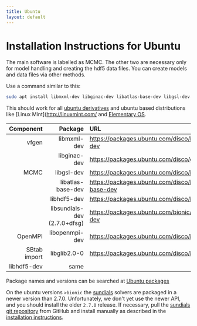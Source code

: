 ```yaml
---
title: Ubuntu
layout: default
---
```


# Installation Instructions for Ubuntu


The main software is labelled as MCMC. The other two are necessary
only for model handling and creating the hdf5 data files. You can
create models and data files via other methods.

Use a command similar to this:

~~~ bash
sudo apt install libmxml-dev libginac-dev libatlas-base-dev libgsl-dev libhdf5-dev openmpi-bin openmpi-common libopenmpi-dev libglib2.0-0 
~~~

This should work for all [ubuntu derivatives](http://www.ubuntu.com/about/about-ubuntu/derivatives)
and ubuntu based distributions like [Linux Mint](http://linuxmint.com/ and [Elementary OS](http://elementaryos.org/).

|Component|Package|URL|
|--------:|------:|:--|
|vfgen|libmxml-dev|https://packages.ubuntu.com/disco/libmxml-dev|
||libginac-dev|https://packages.ubuntu.com/disco/ginac-tools|
|MCMC|libgsl-dev|https://packages.ubuntu.com/disco/libgsl-dev|
||libatlas-base-dev|https://packages.ubuntu.com/disco/libatlas-base-dev|
||libhdf5-dev|https://packages.ubuntu.com/disco/libhdf5-dev|
||libsundials-dev (2.7.0+dfsg)|https://packages.ubuntu.com/bionic/libsundials-dev|
|OpenMPI|libopenmpi-dev|https://packages.ubuntu.com/disco/libopenmpi3|
|SBtab import|libglib2.0-0|https://packages.ubuntu.com/disco/libglib2.0-0|
|libhdf5-dev|same|


Package names and versions can be searched at
[Ubuntu packages](https://packages.ubuntu.com/)

On the ubuntu versions `>bionic` the
[sundials](http://computation.llnl.gov/casc/sundials/download/download.html)
solvers are packaged in a newer version than 2.7.0. Unfortunately, we
don't yet use the newer API, and you should install the older `2.7.0`
release. If necessary, pull the [sundials git
repository](https://github.com/LLNL/sundials/tree/v2.7.0) from GitHub
and install manually as described in the [installation
instructions](https://github.com/LLNL/sundials/blob/v2.7.0/INSTALL_GUIDE.pdf).


